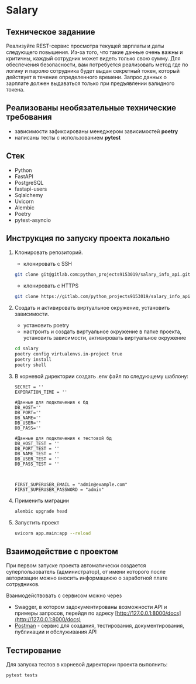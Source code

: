 # Salary

## Техническое заданиие 
Реализуйте REST-сервис просмотра текущей зарплаты и даты следующего
повышения. Из-за того, что такие данные очень важны и критичны, каждый
сотрудник может видеть только свою сумму. Для обеспечения безопасности, вам
потребуется реализовать метод где по логину и паролю сотрудника будет выдан
секретный токен, который действует в течение определенного времени. Запрос
данных о зарплате должен выдаваться только при предъявлении валидного токена.

## Реализованы необязательные технические требования
- зависимости зафиксированы менеджером зависимостей **poetry**
- написаны тесты с использованием **pytest**

## Стек
- Python
- FastAPI
- PostgreSQL
- fastapi-users
- Sqlalchemy
- Uvicorn
- Alembic
- Poetry
- pytest-asyncio

## Инструкция по запуску проекта локально

1. Клонировать репозиторий.
    - клонировать с SSH
    ```bash
    git clone git@gitlab.com:python_projects9153019/salary_info_api.git
    ```
    - клонировать с HTTPS
    ```bash
    git clone https://gitlab.com/python_projects9153019/salary_info_api.git
    ```
2. Cоздать и активировать виртуальное окружение, установить зависимости.

    - установить poetry
    - настроить и создать виртуальное окружение в папке проекта, установить зависимости, активировать виртуальное окружение   
    ```bash
    cd salary
    poetry config virtualenvs.in-project true
    poetry install
    poetry shell

    ```
3. В корневой директории cоздать .env файл по следующему шаблону:

    ```
   SECRET = ''
   EXPIRATION_TIME = ''

   #Данные для подключения к бд
   DB_HOST=''
   DB_PORT=''
   DB_NAME=''
   DB_USER=''
   DB_PASS=''

   #Данные для подключения к тестовой бд
   DB_HOST_TEST = ''
   DB_PORT_TEST = ''
   DB_NAME_TEST = ''
   DB_USER_TEST = ''
   DB_PASS_TEST = ''



   FIRST_SUPERUSER_EMAIL = "admin@example.com"
   FIRST_SUPERUSER_PASSWORD = "admin"

    ```
4. Применить миграции
    ```bash
    alembic upgrade head
    ```
5. Запустить проект
    ```bash
    uvicorn app.main:app --reload
    ```

## Взаимодействие с проектом 

При первом запуске проекта автоматически создается суперпользователь (администратор), от имени которого после авторизации можно вносить информациюю о заработной плате сотрудников.

Взаимодействовать с сервисом можно через 
* Swagger, в котором задокументированы возможности API и примеры запросов, перейдя по адресу [http://127.0.0.1:8000/docs](http://127.0.0.1:8000/docs)
* [Postman](https://www.postman.com/) - сервис для создания, тестирования, документирования, публикации и обслуживания API



## Тестирование
Для запуска тестов в корневой директории проекта выполнить:

```bash
pytest tests

```


